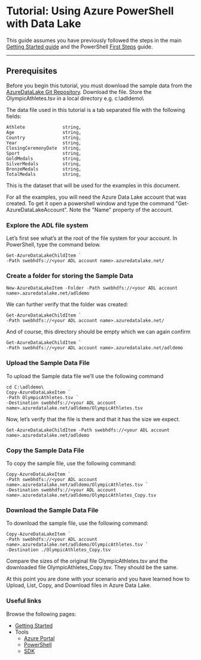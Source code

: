 # Tutorial: Using Azure PowerShell with Data Lake

This guide assumes you have previously followed the steps in the main [Getting Started guide](../GettingStarted.md) and the PowerShell [First Steps](FirstSteps.md) guide.

-------------

## Prerequisites
Before you begin this tutorial, you must download the sample data from the [AzureDataLake Git Repository](https://github.com/MicrosoftBigData/AzureDataLake/tree/master/Samples/SampleData/OlympicAthletes.zip). Download the file. Store the OlympicAthletes.tsv in a local directory e.g. c:\adldemo\


The data file used in this tutorial is a tab separated file with the following fields:

    Athlete              string,
    Age                  string,
    Country              string,
    Year                 string,
    ClosingCeremonyDate  string,
    Sport                string,
    GoldMedals           string,
    SilverMedals         string,
    BronzeMedals         string,
    TotalMedals          string,

This is the dataset that will be used for the examples in this document. 

For all the examples, you will need the Azure Data Lake account that was created. To get it open a powershell window and type the command "Get-AzureDataLakeAccount". Note the "Name" property of the account.

### Explore the ADL file system
Let’s first see what’s at the root of the file system for your account. In PowerShell, type the command below.  

    Get-AzureDataLakeChildItem `
    -Path swebhdfs://<your ADL account name>.azuredatalake.net/

### Create a folder for storing the Sample Data

    New-AzureDataLakeItem -Folder -Path swebhdfs://<your ADL account name>.azuredatalake.net/adldemo

We can further verify that the folder was created:

    Get-AzureDataLakeChildItem `
    -Path swebhdfs://<your ADL account name>.azuredatalake.net/

And of course, this directory should be empty which we can again confirm

    Get-AzureDataLakeChildItem `
    -Path swebhdfs://<your ADL account name>.azuredatalake.net/adldemo

### Upload the Sample Data File
To upload the Sample data file we’ll use the following command

    cd C:\adldemo\
    Copy-AzureDataLakeItem `
    -Path OlympicAthletes.tsv `
    -Destination swebhdfs://<your ADL account name>.azuredatalake.net/adldemo/OlympicAthletes.tsv

Now, let’s verify that the file is there and that it has the size we expect.

    Get-AzureDataLakeChildItem -Path swebhdfs://<your ADL account name>.azuredatalake.net/adldemo

### Copy the Sample Data File
To copy the sample file, use the following command:

    Copy-AzureDataLakeItem `
    -Path swebhdfs://<your ADL account name>.azuredatalake.net/adldemo/OlympicAthletes.tsv `
    -Destination swebhdfs://<your ADL account name>.azuredatalake.net/adldemo/OlympicAthletes_Copy.tsv
    
### Download the Sample Data File
To download the sample file, use the following command:

    Copy-AzureDataLakeItem `
    -Path swebhdfs://<your ADL account name>.azuredatalake.net/adldemo/OlympicAthletes.tsv `
    -Destination ./OlympicAthletes_Copy.tsv
    
Compare the sizes of the original file OlympicAthletes.tsv and the downloaded file OlympicAthletes_Copy.tsv. They should be the same.

At this point you are done with your scenario and you have learned how to Upload, List, Copy, and Download files in Azure Data Lake.

### Useful links

Browse the following pages:

* [Getting Started](../GettingStarted.md)
* Tools
    * [Azure Portal](../AzurePortal/FirstSteps.md)
    * [PowerShell](../PowerShell/FirstSteps.md)
    * [SDK](../SDK/FirstSteps.md)
